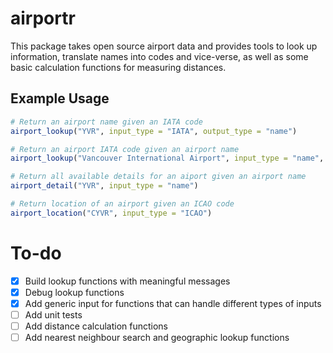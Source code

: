 # airportr

This package takes open source airport data and provides tools to look up information, translate names into codes and vice-verse, as well as some basic calculation functions for measuring distances.

## Example Usage

``` r
# Return an airport name given an IATA code
airport_lookup("YVR", input_type = "IATA", output_type = "name")

# Return an airport IATA code given an airport name
airport_lookup("Vancouver International Airport", input_type = "name", output_type ="IATA")

# Return all available details for an aiport given an airport name
airport_detail("YVR", input_type = "name")

# Return location of an airport given an ICAO code
airport_location("CYVR", input_type = "ICAO")
```

# To-do

- [x] Build lookup functions with meaningful messages
- [x] Debug lookup functions
- [x] Add generic input for functions that can handle different types of inputs
- [ ] Add unit tests
- [ ] Add distance calculation functions
- [ ] Add nearest neighbour search and geographic lookup functions
